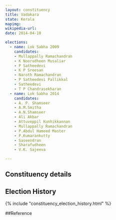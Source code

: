 ```yaml
---
layout: constituency
title: Vadakara
state: Kerala
mapimg: 
wikipedia-url: 
date: 2014-04-10

elections: 
  - name: Lok Sabha 2009
    candidates: 
    - Mullappally Ramachandran 
    - K Noorudheen Musaliar 
    - P Satheedevi 
    - K P Sreesan 
    - Naroth Ramachandran 
    - P Satheedevi Pallikkal 
    - Satheedevi 
    - T P Chandrasekharan  
  - name: Lok Sabha 2014
    candidates: 
    - A. P. Shamseer 
    - A.M.Smitha 
    - A.N.Shamseer 
    - Ali Akbar 
    - Attuveppil Kunhikkannan 
    - Mullappally Ramachandran 
    - P.Abdul Hameed Master 
    - P.Kumarankutty 
    - Saseendran 
    - Sharafudheen 
    - V.K. Sajeeva  

---
```


## Constituency details


## Election History
{% include "constituency_election_history.html" %}

##Reference
